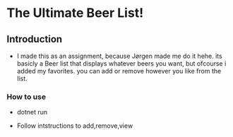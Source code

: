 # The Ultimate Beer List!



## Introduction
- I made this as an assignment, because Jørgen made me do it hehe.
  its basicly a Beer list that displays whatever beers you want, but ofcourse i added my favorites.
  you can add or remove however you like from the list.



### How to use
- dotnet run

- Follow intstructions to add,remove,view 
